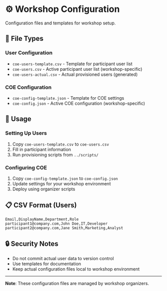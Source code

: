 # ⚙️ Workshop Configuration

Configuration files and templates for workshop setup.

## 📁 File Types

### **User Configuration**
- `coe-users-template.csv` - Template for participant user list
- `coe-users.csv` - Active participant user list (workshop-specific)
- `coe-users-actual.csv` - Actual provisioned users (generated)

### **COE Configuration**
- `coe-config-template.json` - Template for COE settings
- `coe-config.json` - Active COE configuration (workshop-specific)

## 🔧 Usage

### Setting Up Users
1. Copy `coe-users-template.csv` to `coe-users.csv`
2. Fill in participant information
3. Run provisioning scripts from `../scripts/`

### Configuring COE
1. Copy `coe-config-template.json` to `coe-config.json`
2. Update settings for your workshop environment
3. Deploy using organizer scripts

## 📋 CSV Format (Users)

```csv
Email,DisplayName,Department,Role
participant1@company.com,John Doe,IT,Developer
participant2@company.com,Jane Smith,Marketing,Analyst
```

## 🔒 Security Notes

- Do not commit actual user data to version control
- Use templates for documentation
- Keep actual configuration files local to workshop environment

---

**Note**: These configuration files are managed by workshop organizers.
